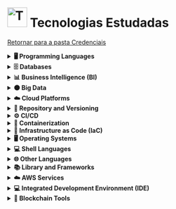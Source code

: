 <!-- # Tecnologias Estudadas -->
# <img src="https://raw.githubusercontent.com/Tarikul-Islam-Anik/Animated-Fluent-Emojis/master/Emojis/Objects/Test%20Tube.png" alt="Technologies" width="45px"> Tecnologias Estudadas
[Retornar para a pasta Credenciais](../)
<!--
⬜ vazio 
🟥 0-19
🟧 20-39
🟨 40-59
🟦 60-79
🟩 80-100 

⬜⬜⬜⬜⬜⬜⬜⬜⬜⬜ (0%)
🟥⬜⬜⬜⬜⬜⬜⬜⬜⬜ (10%)
🟥⬜⬜⬜⬜⬜⬜⬜⬜⬜ (15%)
🟧🟧⬜⬜⬜⬜⬜⬜⬜⬜ (20%)
🟧🟧⬜⬜⬜⬜⬜⬜⬜⬜ (25%)
🟧🟧🟧⬜⬜⬜⬜⬜⬜⬜ (30%)
🟧🟧🟧⬜⬜⬜⬜⬜⬜⬜ (35%)
🟨🟨🟨🟨⬜⬜⬜⬜⬜⬜ (40%)
🟨🟨🟨🟨⬜⬜⬜⬜⬜⬜ (45%)
🟨🟨🟨🟨🟨⬜⬜⬜⬜⬜ (50%)
🟨🟨🟨🟨🟨⬜⬜⬜⬜⬜ (55%)
🟦🟦🟦🟦🟦🟦⬜⬜⬜⬜ (60%)
🟦🟦🟦🟦🟦🟦⬜⬜⬜⬜ (65%)
🟦🟦🟦🟦🟦🟦🟦⬜⬜⬜ (70%)
🟦🟦🟦🟦🟦🟦🟦⬜⬜⬜ (75%)
🟩🟩🟩🟩🟩🟩🟩🟩⬜⬜ (80%)
🟩🟩🟩🟩🟩🟩🟩🟩⬜⬜ (85%)
🟩🟩🟩🟩🟩🟩🟩🟩🟩⬜ (90%)
🟩🟩🟩🟩🟩🟩🟩🟩🟩⬜ (95%)
🟩🟩🟩🟩🟩🟩🟩🟩🟩🟩 (100%)
-->

<details><summary><strong>🖥️ Programming Languages</strong></summary>

- ![Python](https://img.shields.io/badge/Python-FFD43B?style=for-the-badge&logo=python&logoColor=blue) 🟦🟦🟦🟦🟦🟦⬜⬜⬜⬜ (60%)
- ![Java](https://img.shields.io/badge/Java-007396?style=for-the-badge&logo=java&logoColor=white) 🟨🟨🟨🟨🟨⬜⬜⬜⬜⬜ (55%)
- ![JavaScript](https://img.shields.io/badge/JavaScript-F7DF1E?style=for-the-badge&logo=javascript&logoColor=black) 🟨🟨🟨🟨⬜⬜⬜⬜⬜⬜ (45%)
- ![Solidity](https://img.shields.io/badge/Solidity-363636?style=for-the-badge&logo=solidity&logoColor=white) 🟧🟧🟧⬜⬜⬜⬜⬜⬜⬜ (30%)
</details>

<details><summary><strong>🗄️ Databases</strong></summary>

- ![MySQL](https://img.shields.io/badge/MySQL-005C84?style=for-the-badge&logo=mysql&logoColor=white) 🟦🟦🟦🟦🟦🟦⬜⬜⬜⬜ (65%)
- ![PostgreSQL](https://img.shields.io/badge/PostgreSQL-316192?style=for-the-badge&logo=postgresql&logoColor=white) 🟨🟨🟨🟨🟨⬜⬜⬜⬜⬜ (55%)
- ![MongoDB](https://img.shields.io/badge/MongoDB-4EA94B?style=for-the-badge&logo=mongodb&logoColor=white) 🟨🟨🟨🟨⬜⬜⬜⬜⬜⬜ (40%)
- ![Cassandra](https://img.shields.io/badge/Cassandra-1287B1?style=for-the-badge&logo=apache%20cassandra&logoColor=white) 🟨🟨🟨🟨⬜⬜⬜⬜⬜⬜ (40%)
</details>

<details><summary><strong>📊 Business Intelligence (BI)</strong></summary>

- ![Excel](https://img.shields.io/badge/Microsoft_Excel-217346?style=for-the-badge&logo=microsoft-excel&logoColor=white) 🟩🟩🟩🟩🟩🟩🟩🟩🟩⬜ (90%)
- ![Power BI](https://img.shields.io/badge/PowerBI-F2C811?style=for-the-badge&logo=Power%20BI&logoColor=white) 🟩🟩🟩🟩🟩🟩🟩🟩⬜⬜ (80%)
</details>

<details><summary><strong>🟠 Big Data</strong></summary>

- ![Apache Spark](https://img.shields.io/badge/Apache_Spark-FFFFFF?style=for-the-badge&logo=apachespark&logoColor=%23E35A16) 🟧🟧⬜⬜⬜⬜⬜⬜⬜⬜ (20%)
- ![Databricks](https://img.shields.io/badge/Databricks-FF3621?style=for-the-badge&logo=Databricks&logoColor=white) 🟥⬜⬜⬜⬜⬜⬜⬜⬜⬜ (15%)
</details>

<details><summary><strong>☁️ Cloud Platforms</strong></summary>

- ![AWS](https://img.shields.io/badge/Amazon_AWS-FF9900?style=for-the-badge&logo=amazonaws&logoColor=white) 🟩🟩🟩🟩🟩🟩🟩🟩⬜⬜ (80%)
- ![Google Cloud](https://img.shields.io/badge/Google_Cloud-4285F4?style=for-the-badge&logo=google-cloud&logoColor=white) 🟧🟧⬜⬜⬜⬜⬜⬜⬜⬜ (20%)
- ![Digital Ocean](https://img.shields.io/badge/Digital_Ocean-0080FF?style=for-the-badge&logo=DigitalOcean&logoColor=white) 🟥⬜⬜⬜⬜⬜⬜⬜⬜⬜ (10%)
</details>

<details><summary><strong>📁 Repository and Versioning</strong></summary>

- ![GitHub](https://img.shields.io/badge/GitHub-100000?style=for-the-badge&logo=github&logoColor=white) 🟨🟨🟨🟨🟨⬜⬜⬜⬜⬜ (55%)
- ![Git](https://img.shields.io/badge/GIT-E44C30?style=for-the-badge&logo=git&logoColor=white) 🟦🟦🟦🟦🟦🟦⬜⬜⬜⬜ (60%)
</details>

<details><summary><strong>⚙️ CI/CD</strong></summary>

- ![GitHub Actions](https://img.shields.io/badge/GitHub_Actions-2088FF?style=for-the-badge&logo=github-actions&logoColor=white) 🟧🟧🟧⬜⬜⬜⬜⬜⬜⬜ (30%)
- ![GitLab CI](https://img.shields.io/badge/GitLab_CI-FA1D1D?style=for-the-badge&logo=gitlab&logoColor=white) 🟧🟧⬜⬜⬜⬜⬜⬜⬜⬜ (25%)
</details>

<details><summary><strong>🐳 Containerization</strong></summary>

- ![Docker](https://img.shields.io/badge/Docker-2496ED?style=for-the-badge&logo=docker&logoColor=white) 🟦🟦🟦🟦🟦🟦🟦⬜⬜⬜ (75%)
- ![Kubernetes](https://img.shields.io/badge/Kubernetes-326CE5?style=for-the-badge&logo=kubernetes&logoColor=white) 🟦🟦🟦🟦🟦🟦⬜⬜⬜⬜ (65%)
</details>

<details><summary><strong>📜 Infrastructure as Code (IaC)</strong></summary>

- ![Terraform](https://img.shields.io/badge/Terraform-7F5AB6?style=for-the-badge&logo=terraform&logoColor=white) 🟦🟦🟦🟦🟦🟦🟦⬜⬜⬜ (70%)
</details>

<details><summary><strong>🖥️ Operating Systems</strong></summary>

- ![Linux](https://img.shields.io/badge/Linux-FCC624?style=for-the-badge&logo=linux&logoColor=black) 🟦🟦🟦🟦🟦🟦⬜⬜⬜⬜ (60%)
- ![Windows](https://img.shields.io/badge/Windows-0078D6?style=for-the-badge&logo=windows&logoColor=white) 🟦🟦🟦🟦🟦🟦⬜⬜⬜⬜ (65%)
- ![Ubuntu](https://img.shields.io/badge/Ubuntu-E95420?style=for-the-badge&logo=ubuntu&logoColor=white) 🟦🟦🟦🟦🟦🟦⬜⬜⬜⬜ (60%)
- ![Debian](https://img.shields.io/badge/Debian-A81D33?style=for-the-badge&logo=debian&logoColor=white) 🟨🟨🟨🟨🟨⬜⬜⬜⬜⬜ (50%)
</details>

<details><summary><strong>💻 Shell Languages</strong></summary>

- ![Bash](https://img.shields.io/badge/Bash-4EAA25?style=for-the-badge&logo=gnu-bash&logoColor=white) 🟦🟦🟦🟦🟦🟦⬜⬜⬜⬜ (60%)
- ![PowerShell](https://img.shields.io/badge/PowerShell-5391FE?style=for-the-badge&logo=powershell&logoColor=white) 🟧🟧🟧⬜⬜⬜⬜⬜⬜⬜ (35%)
</details>

<details><summary><strong>🌐 Other Languages</strong></summary>

- ![HTML5](https://img.shields.io/badge/HTML5-E34F26?style=for-the-badge&logo=html5&logoColor=white) 🟦🟦🟦🟦🟦🟦⬜⬜⬜⬜ (65%)
- ![CSS3](https://img.shields.io/badge/CSS3-1572B6?style=for-the-badge&logo=css3&logoColor=white) 🟧🟧⬜⬜⬜⬜⬜⬜⬜⬜ (25%)
- ![Markdown](https://img.shields.io/badge/Markdown-000000?style=for-the-badge&logo=markdown&logoColor=white) 🟦🟦🟦🟦🟦🟦🟦⬜⬜⬜ (70%)
</details>

<details><summary><strong>📚 Library and Frameworks</strong></summary>

- ![Pandas](https://img.shields.io/badge/Pandas-2C2D72?style=for-the-badge&logo=pandas&logoColor=white) 🟦🟦🟦🟦🟦🟦⬜⬜⬜⬜ (65%)
- ![NumPy](https://img.shields.io/badge/NumPy-013243?style=for-the-badge&logo=numpy&logoColor=white) 🟦🟦🟦🟦🟦🟦⬜⬜⬜⬜ (65%)
- ![Scikit Learn](https://img.shields.io/badge/Scikit_Learn-F7931E?style=for-the-badge&logo=scikit-learn&logoColor=white) 🟥⬜⬜⬜⬜⬜⬜⬜⬜⬜ (10%)
- ![TensorFlow](https://img.shields.io/badge/TensorFlow-FF6F00?style=for-the-badge&logo=tensorflow&logoColor=white) 🟥⬜⬜⬜⬜⬜⬜⬜⬜⬜ (10%)
- ![Keras](https://img.shields.io/badge/Keras-D00000?style=for-the-badge&logo=keras&logoColor=white) 🟥⬜⬜⬜⬜⬜⬜⬜⬜⬜ (10%)
- ![Truffle](https://img.shields.io/badge/Truffle-5B3F6D?style=for-the-badge&logo=truffle&logoColor=white) 🟨🟨🟨🟨⬜⬜⬜⬜⬜⬜ (40%)
- ![Hardhat](https://img.shields.io/badge/Hardhat-6E6E6E?style=for-the-badge&logo=hardhat&logoColor=white) 🟨🟨🟨🟨⬜⬜⬜⬜⬜⬜ (40%)
- ![Ganache](https://img.shields.io/badge/Ganache-1B1F1C?style=for-the-badge&logo=ganache&logoColor=white) 🟨🟨🟨🟨⬜⬜⬜⬜⬜⬜ (40%)
</details>

<details><summary><strong>☁️ AWS Services</strong></summary>

- ![AWS EC2](https://img.shields.io/badge/AWS_EC2-FF9900?style=for-the-badge&logo=amazon-aws&logoColor=white) 🟩🟩🟩🟩🟩🟩🟩🟩🟩⬜ (95%)
- ![AWS S3](https://img.shields.io/badge/AWS_S3-569A31?style=for-the-badge&logo=amazon-s3&logoColor=white) 🟩🟩🟩🟩🟩🟩🟩🟩⬜⬜ (80%)
- ![AWS Lambda](https://img.shields.io/badge/AWS_Lambda-8A3FFC?style=for-the-badge&logo=amazon-aws&logoColor=white) 🟦🟦🟦🟦🟦🟦⬜⬜⬜⬜ (65%)
- ![AWS RDS](https://img.shields.io/badge/AWS_RDS-527FFF?style=for-the-badge&logo=amazon-aws&logoColor=white) 🟦🟦🟦🟦🟦🟦🟦⬜⬜⬜ (70%)
- ![AWS DynamoDB](https://img.shields.io/badge/AWS_DynamoDB-4053D6?style=for-the-badge&logo=amazon-dynamodb&logoColor=white) 🟦🟦🟦🟦🟦🟦🟦⬜⬜⬜ (70%)
- ![AWS CloudWatch](https://img.shields.io/badge/AWS_CloudWatch-252F3F?style=for-the-badge&logo=amazon-cloudwatch&logoColor=white) 🟨🟨🟨🟨🟨⬜⬜⬜⬜⬜ (55%)
- ![AWS API Gateway](https://img.shields.io/badge/AWS_API_Gateway-FF4F4F?style=for-the-badge&logo=amazon-aws&logoColor=white) 🟧🟧🟧⬜⬜⬜⬜⬜⬜⬜ (35%)
- ![AWS CloudFormation](https://img.shields.io/badge/AWS_CloudFormation-0066CC?style=for-the-badge&logo=amazon-aws&logoColor=white) 🟥⬜⬜⬜⬜⬜⬜⬜⬜⬜ (15%)
- ![AWS EBS](https://img.shields.io/badge/AWS_EBS-FF5C5C?style=for-the-badge&logo=amazon-aws&logoColor=white) 🟨🟨🟨🟨⬜⬜⬜⬜⬜⬜ (45%)
- ![AWS EFS](https://img.shields.io/badge/AWS_EFS-FFD700?style=for-the-badge&logo=amazon-aws&logoColor=white) 🟨🟨🟨🟨⬜⬜⬜⬜⬜⬜ (40%)
- ![AWS Systems Manager](https://img.shields.io/badge/AWS_Systems_Manager-0052FF?style=for-the-badge&logo=amazon-aws&logoColor=white) 🟨🟨🟨🟨🟨⬜⬜⬜⬜⬜ (55%)
- ![AWS CloudTrail](https://img.shields.io/badge/AWS_CloudTrail-4D4D4D?style=for-the-badge&logo=amazon-aws&logoColor=white) 🟨🟨🟨🟨🟨⬜⬜⬜⬜⬜ (50%)
- ![AWS Bedrock](https://img.shields.io/badge/AWS_Bedrock-2F80ED?style=for-the-badge&logo=amazon-aws&logoColor=white) 🟧🟧⬜⬜⬜⬜⬜⬜⬜⬜ (25%)
- ![AWS SageMaker](https://img.shields.io/badge/AWS_SageMaker-FF9900?style=for-the-badge&logo=amazon-aws&logoColor=white) 🟧🟧⬜⬜⬜⬜⬜⬜⬜⬜ (25%)
- ![Amazon SNS](https://img.shields.io/badge/Amazon_SNS-BB3F3F?style=for-the-badge&logo=amazon-aws&logoColor=white) 🟦🟦🟦🟦🟦🟦🟦⬜⬜⬜ (75%)
- ![Amazon SQS](https://img.shields.io/badge/Amazon_SQS-4A154B?style=for-the-badge&logo=amazon-aws&logoColor=white) 🟦🟦🟦🟦🟦🟦⬜⬜⬜⬜ (65%)
- ![Amazon EventBridge](https://img.shields.io/badge/Amazon_EventBridge-3B5998?style=for-the-badge&logo=amazon-aws&logoColor=white) 🟧🟧🟧⬜⬜⬜⬜⬜⬜⬜ (35%)
- ![AWS Security Manager](https://img.shields.io/badge/AWS_Security_Manager-FF3333?style=for-the-badge&logo=amazon-aws&logoColor=white) 🟨🟨🟨🟨🟨⬜⬜⬜⬜⬜ (50%)
- ![AWS KMS](https://img.shields.io/badge/AWS_KMS-FFAA00?style=for-the-badge&logo=amazon-aws&logoColor=white) 🟧🟧⬜⬜⬜⬜⬜⬜⬜⬜ (25%) 
- ![AWS CLI](https://img.shields.io/badge/AWS_CLI-232F3E?style=for-the-badge&logo=amazon-aws&logoColor=white) 🟦🟦🟦🟦🟦🟦🟦⬜⬜⬜ (75%)
- ![AWS SDK](https://img.shields.io/badge/AWS_SDK-6B7280?style=for-the-badge&logo=amazon-aws&logoColor=white) 🟦🟦🟦🟦🟦🟦⬜⬜⬜⬜ (60%)
- ![Amazon Athena](https://img.shields.io/badge/Amazon_Athena-1F2937?style=for-the-badge&logo=amazon-aws&logoColor=white) 🟦🟦🟦🟦🟦🟦⬜⬜⬜⬜ (60%)
- ![Amazon Redshift](https://img.shields.io/badge/Amazon_Redshift-4051B5?style=for-the-badge&logo=amazon-redshift&logoColor=white) 🟨🟨🟨🟨🟨⬜⬜⬜⬜⬜ (50%)
- ![AWS Well-Architected Framework](https://img.shields.io/badge/Well_Architected_Framework-232F3E?style=for-the-badge&logo=amazon-aws&logoColor=white) 🟨🟨🟨🟨🟨⬜⬜⬜⬜⬜ (50%)  
- ![Amazon ECS](https://img.shields.io/badge/Amazon_ECS-FF9900?style=for-the-badge&logo=amazon-ecs&logoColor=white) 🟦🟦🟦🟦🟦🟦⬜⬜⬜⬜ (60%)
- ![Amazon EKS](https://img.shields.io/badge/Amazon_EKS-0052FF?style=for-the-badge&logo=amazon-eks&logoColor=white) 🟨🟨🟨🟨🟨⬜⬜⬜⬜⬜ (55%) 
- ![Amazon ECR](https://img.shields.io/badge/Amazon_ECR-3C3C3C?style=for-the-badge&logo=amazon-ecr&logoColor=white) 🟦🟦🟦🟦🟦🟦⬜⬜⬜⬜ (65%)  
- ![Amazon ELB](https://img.shields.io/badge/Amazon_ELB-FF5733?style=for-the-badge&logo=amazon-aws&logoColor=white) 🟦🟦🟦🟦🟦🟦🟦⬜⬜⬜ (70%)
- ![Amazon VPC](https://img.shields.io/badge/Amazon_VPC-0052CC?style=for-the-badge&logo=amazon-aws&logoColor=white) 🟦🟦🟦🟦🟦🟦🟦⬜⬜⬜ (70%) 
- ![Amazon Route 53](https://img.shields.io/badge/Amazon_Route_53-232F3E?style=for-the-badge&logo=amazon-route53&logoColor=white) 🟦🟦🟦🟦🟦🟦🟦⬜⬜⬜ (75%) 
- ![AWS Certificate Manager](https://img.shields.io/badge/Certificate_Manager-1A202C?style=for-the-badge&logo=amazon-aws&logoColor=white) 🟦🟦🟦🟦🟦🟦⬜⬜⬜⬜ (65%) 
</details>

<details><summary><strong>💻 Integrated Development Environment (IDE)</strong></summary>

- ![Visual Studio Code](https://img.shields.io/badge/Visual_Studio_Code-0078D4?style=for-the-badge&logo=visual%20studio%20code&logoColor=white) 🟩🟩🟩🟩🟩🟩🟩🟩🟩⬜ (90%)  
- ![Colab](https://img.shields.io/badge/Colab-F9AB00?style=for-the-badge&logo=googlecolab&color=525252) 🟦🟦🟦🟦🟦🟦⬜⬜⬜⬜ (60%)
- ![Jupyter Notebook](https://img.shields.io/badge/Jupyter-F37626.svg?&style=for-the-badge&logo=Jupyter&logoColor=white) 🟦🟦🟦🟦🟦🟦⬜⬜⬜⬜ (65%)
- ![PyCharm](https://img.shields.io/badge/PyCharm-000000.svg?&style=for-the-badge&logo=PyCharm&logoColor=white) 🟧🟧🟧⬜⬜⬜⬜⬜⬜⬜ (35%)
- ![Replit](https://img.shields.io/badge/replit-667881?style=for-the-badge&logo=replit&logoColor=white) 🟧🟧🟧⬜⬜⬜⬜⬜⬜⬜ (30%)
- ![Remix IDE](https://img.shields.io/badge/Remix_IDE-6D7C5F?style=for-the-badge&logo=remix&logoColor=white) 🟧🟧🟧⬜⬜⬜⬜⬜⬜⬜ (30%)
</details>

<details><summary><strong>🔐 Blockchain Tools</strong></summary>

- ![Bitcoin](https://img.shields.io/badge/Bitcoin-F7931A?style=for-the-badge&logo=bitcoin&logoColor=white) 🟩🟩🟩🟩🟩🟩🟩🟩🟩⬜ (90%)
- ![Ethereum](https://img.shields.io/badge/Ethereum-3C3C3D?style=for-the-badge&logo=ethereum&logoColor=white) 🟨🟨🟨🟨🟨⬜⬜⬜⬜⬜ (55%)
- ![Sepolia](https://img.shields.io/badge/Sepolia-3C3C3D?style=for-the-badge&logo=ethereum&logoColor=white&labelColor=0D0D0D) 🟨🟨🟨🟨🟨⬜⬜⬜⬜⬜ (50%)  
- ![MetaMask](https://img.shields.io/badge/MetaMask-F6851B?style=for-the-badge&logo=metamask&logoColor=white) 🟨🟨🟨🟨🟨⬜⬜⬜⬜⬜ (55%) 
- ![Electrum Bitcoin Wallet](https://img.shields.io/badge/Electrum_Bitcoin_Wallet-4D4D4D?style=for-the-badge&logo=electrum&logoColor=white) 🟩🟩🟩🟩🟩🟩🟩🟩⬜⬜ (80%)  
- ![Keplr](https://img.shields.io/badge/Keplr-1E1E1E?style=for-the-badge&logo=keplr&logoColor=white) 🟧🟧🟧⬜⬜⬜⬜⬜⬜⬜ (30%) 
- ![OpenSea](https://img.shields.io/badge/OpenSea-2081E2?style=for-the-badge&logo=opensea&logoColor=white) 🟧🟧🟧⬜⬜⬜⬜⬜⬜⬜ (35%)  
- ![Uptick](https://img.shields.io/badge/Uptick-0064FF?style=for-the-badge&logo=uptick&logoColor=white) 🟧🟧🟧⬜⬜⬜⬜⬜⬜⬜ (30%) 
</details>